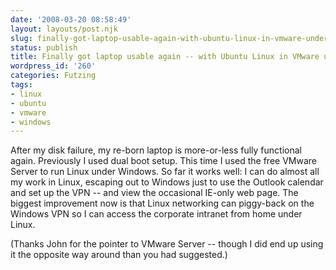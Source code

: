 ```yaml
---
date: '2008-03-20 08:58:49'
layout: layouts/post.njk
slug: finally-got-laptop-usable-again-with-ubuntu-linux-in-vmware-under-windows
status: publish
title: Finally got laptop usable again -- with Ubuntu Linux in VMware under Windows
wordpress_id: '260'
categories: Futzing
tags:
- linux
- ubuntu
- vmware
- windows
---
```


After my disk failure, my re-born laptop is more-or-less fully functional again.  Previously I used dual boot setup.  This time I used the free VMware Server to run Linux under Windows.  So far it works well: I can do almost all my work in Linux, escaping out to Windows just to use the Outlook calendar and set up the VPN -- and view the occasional IE-only web page.  The biggest improvement now is that Linux networking can piggy-back on the Windows VPN so I can access the corporate  intranet from home under Linux.

(Thanks John for the pointer to VMware Server -- though I did end up using it the opposite way around than you had suggested.)



